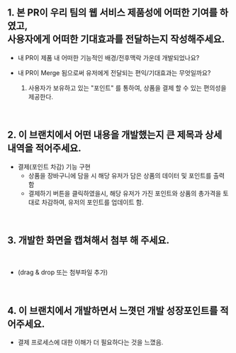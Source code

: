 ## 1. 본 PR이 우리 팀의 웹 서비스 제품성에 어떠한 기여를 하였고, <br> 사용자에게 어떠한 기대효과를 전달하는지 작성해주세요.

- 내 PR이 제품 내 어떠한 기능적인 배경/전후맥락 가운데 개발되었나요?
  

- 내 PR이 Merge 됨으로써 유저에게 전달되는 편익/기대효과는 무엇일까요?
  1. 사용자가 보유하고 있는 "포인트" 를 통하여, 상품을 결제 할 수 있는 편의성을 제공한다.

<br />

## 2. 이 브랜치에서 어떤 내용을 개발했는지 큰 제목과 상세 내역을 적어주세요.

 - 결제(포인트 차감) 기능 구현
   * 상품을 장바구니에 담을 시 해당 유저가 담은 상품의 데이터 및 포인트를 출력 함
   * 결제하기 버튼을 클릭하였을시, 해당 유저가 가진 포인트와 상품의 총가격을 토대로 차감하여, 유저의 포인트를 업데이트 함.

<br />

## 3. 개발한 화면을 캡쳐해서 첨부 해 주세요. 
<br />

- (drag & drop 또는 첨부파일 추가)


<br />

## 4. 이 브랜치에서 개발하면서 느꼇던 개발 성장포인트를 적어주세요.
  - 결제 프로세스에 대한 이해가 더 필요하다는 것을 느꼈음.
